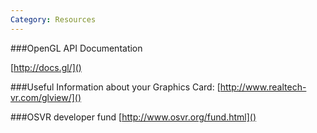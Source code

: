 ```yaml
---
Category: Resources
---
```


###OpenGL API Documentation

[http://docs.gl/]()

###Useful Information about your Graphics Card:
[http://www.realtech-vr.com/glview/]()

###OSVR developer fund
[http://www.osvr.org/fund.html]()
